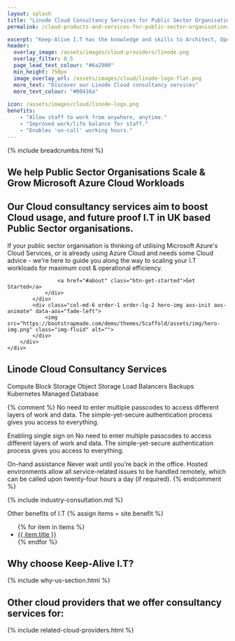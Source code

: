 ```yaml
---
layout: splash 
title: "Linode Cloud Consultancy Services for Public Sector Organisations"
permalink: /cloud-products-and-services-for-public-sector-organisations/linode

excerpt: "Keep-Alive I.T has the knowledge and skills to Architect, Operate, and Maintain high volume Linode Cloud workloads for Public Sector Organisations. Our Linode Cloud services have been developed to support Public Sector Governments, Educational Institutions, and Healthcare organisations in the United Kingdom."
header:
  overlay_image: /assets/images/cloud-providers/linode.png
  overlay_filter: 0.5 
  page_lead_text_colour: "#6a2900"
  min_height: 750px
  image_overlay_url: /assets/images/cloud/linode-logo-flat.png 
  more_text: "Discover our Linode Cloud consultancy services"
  more_text_colour: "#00416a"
  
icon: /assets/images/cloud/linode-logo.png
benefits:
    - "Allow staff to work from anywhere, anytime."
    - "Improved work/life balance for staff."
    - "Enables 'on-call' working hours."
---
```


{% include breadcrumbs.html %}

<section id="hero">
    <div class="container">
        <div class="row">
            <div class="col-md-6 pt-5 pt-lg-0 order-2 order-lg-1 d-flex flex-column justify-content-center aos-init aos-animate"
                 data-aos="fade-up">
                <div>
                    <h1>We help Public Sector Organisations Scale & Grow Microsoft Azure Cloud Workloads</h1>
                    <h2>Our Cloud consultancy services aim to boost Cloud usage, and future proof I.T in UK based Public Sector organisations.</h2>
                    <p>If your public sector organisation is thinking of utilising Microsoft Azure's Cloud Services, or is already using Azure Cloud and needs some Cloud advice - we're here to guide you along the way to scaling your I.T workloads for maximum cost & operational efficiency.</p>
                    
                    <a href="#about" class="btn-get-started">Get Started</a>
                </div>
            </div>
            <div class="col-md-6 order-1 order-lg-2 hero-img aos-init aos-animate" data-aos="fade-left">
                <img src="https://bootstrapmade.com/demo/themes/Scaffold/assets/img/hero-img.png" class="img-fluid" alt="">
            </div>
        </div>
    </div>
</section>

## <i class="fas fa-cloud page-title-icon" aria-hidden="true"></i> Linode Cloud Consultancy Services

Compute
Block Storage
Object Storage
Load Balancers
Backups
Kubernetes
Managed Database


{% comment %}
No need to enter multiple passcodes to access different layers of work and data. The simple-yet-secure authentication process gives you access to everything.


Enabling single sign on
No need to enter multiple passcodes to access different layers of work and data. The simple-yet-secure authentication process gives you access to everything.

On-hand assistance
Never wait until you’re back in the office. Hosted environments allow all service-related issues to be handled remotely, which can be called upon twenty-four hours a day (if required).
{% endcomment %}

{% include industry-consultation.md %}


Other benefits of I.T
{% assign items = site.benefit %}
<ul class="">
    {% for item in items %}
        <li><a href="{{ item.url }}">{{ item.title }}</a></li>
    {% endfor %}
</ul>

## Why choose Keep-Alive I.T?
{% include why-us-section.html %}

## Other cloud providers that we offer consultancy services for:
{% include related-cloud-providers.html %}